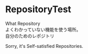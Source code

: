 # RepositoryTest
What Repository<br/>
よくわかっていない機能を使う場所。<br/>
自分のためのレポジトリ<br/>

Sorry, it's Self-satisfied Repositories.
